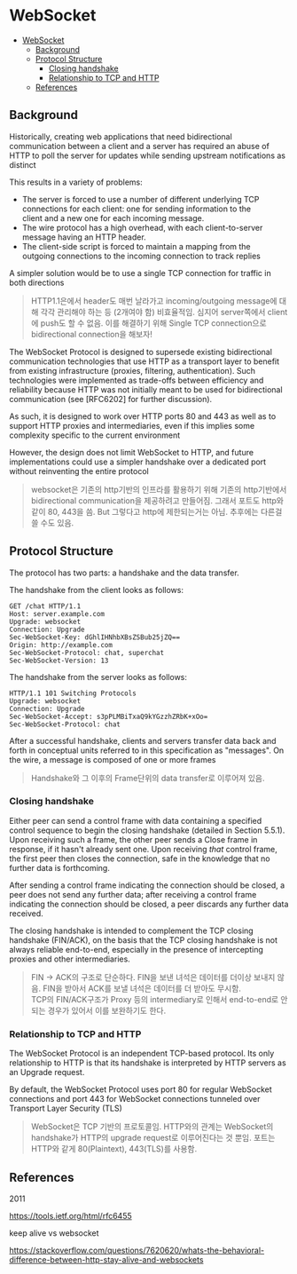 # WebSocket

- [WebSocket](#websocket)
  - [Background](#background)
  - [Protocol Structure](#protocol-structure)
    - [Closing handshake](#closing-handshake)
    - [Relationship to TCP and HTTP](#relationship-to-tcp-and-http)
  - [References](#references)

## Background

Historically, creating web applications that need bidirectional
communication between a client and a server has required an abuse of HTTP to poll the
server for updates while sending upstream notifications as distinct

This results in a variety of problems:

- The server is forced to use a number of different underlying TCP\
  connections for each client: one for sending information to the\
  client and a new one for each incoming message.
- The wire protocol has a high overhead, with each client-to-server\
  message having an HTTP header.
- The client-side script is forced to maintain a mapping from the\
  outgoing connections to the incoming connection to track replies

A simpler solution would be to use a single TCP connection for traffic in both directions

> HTTP1.1은에서 header도 매번 날라가고 incoming/outgoing message에 대해 각각 관리해야 하는 등 (2개여야 함) 비효율적임. 심지어 server쪽에서 client에 push도 할 수 없음.
> 이를 해결하기 위해 Single TCP connection으로 bidirectional connection을 해보자!

The WebSocket Protocol is designed to supersede existing
bidirectional communication technologies that use HTTP as a transport
layer to benefit from existing infrastructure (proxies, filtering,
authentication).  Such technologies were implemented as trade-offs
between efficiency and reliability because HTTP was not initially
meant to be used for bidirectional communication (see [RFC6202] for
further discussion).

As such, it is designed to work
over HTTP ports 80 and 443 as well as to support HTTP proxies and
intermediaries, even if this implies some complexity specific to the
current environment

However, the design does not limit WebSocket to
HTTP, and future implementations could use a simpler handshake over a
dedicated port without reinventing the entire protocol

> websocket은 기존의 http기반의 인프라를 활용하기 위해 기존의 http기반에서 bidirectional communication을 제공하려고 만들어짐. 그래서 포트도 http와 같이 80, 443을 씀.
> But 그렇다고 http에 제한되는거는 아님. 추후에는 다른걸 쓸 수도 있음.

## Protocol Structure

The protocol has two parts: a handshake and the data transfer.

The handshake from the client looks as follows:

    GET /chat HTTP/1.1
    Host: server.example.com
    Upgrade: websocket
    Connection: Upgrade
    Sec-WebSocket-Key: dGhlIHNhbXBsZSBub25jZQ==
    Origin: http://example.com
    Sec-WebSocket-Protocol: chat, superchat
    Sec-WebSocket-Version: 13

The handshake from the server looks as follows:

    HTTP/1.1 101 Switching Protocols
    Upgrade: websocket
    Connection: Upgrade
    Sec-WebSocket-Accept: s3pPLMBiTxaQ9kYGzzhZRbK+xOo=
    Sec-WebSocket-Protocol: chat

After a successful handshake, clients and servers transfer data back
and forth in conceptual units referred to in this specification as
"messages".  On the wire, a message is composed of one or more frames

> Handshake와 그 이후의 Frame단위의 data transfer로 이루어져 있음.

### Closing handshake

Either peer can send a control frame with data containing a specified
control sequence to begin the closing handshake (detailed in
Section 5.5.1).  Upon receiving such a frame, the other peer sends a
Close frame in response, if it hasn't already sent one.  Upon
receiving _that_ control frame, the first peer then closes the
connection, safe in the knowledge that no further data is
forthcoming.

After sending a control frame indicating the connection should be
closed, a peer does not send any further data; after receiving a
control frame indicating the connection should be closed, a peer
discards any further data received.

The closing handshake is intended to complement the TCP closing
handshake (FIN/ACK), on the basis that the TCP closing handshake is
not always reliable end-to-end, especially in the presence of
intercepting proxies and other intermediaries.

> FIN -> ACK의 구조로 단순하다. FIN을 보낸 녀석은 데이터를 더이상 보내지 않음. FIN을 받아서 ACK를 보낼 녀석은 데이터를 더 받아도 무시함.\
> TCP의 FIN/ACK구조가 Proxy 등의 intermediary로 인해서 end-to-end로 안되는 경우가 있어서 이를 보완하기도 한다.

### Relationship to TCP and HTTP

The WebSocket Protocol is an independent TCP-based protocol.  Its
only relationship to HTTP is that its handshake is interpreted by
HTTP servers as an Upgrade request.

By default, the WebSocket Protocol uses port 80 for regular WebSocket
connections and port 443 for WebSocket connections tunneled over
Transport Layer Security (TLS)

> WebSocket은 TCP 기반의 프로토콜임. HTTP와의 관계는 WebSocket의 handshake가 HTTP의 upgrade request로 이루어진다는 것 뿐임. 포트는 HTTP와 같게 80(Plaintext), 443(TLS)를 사용함.

## References

2011

https://tools.ietf.org/html/rfc6455

keep alive vs websocket

https://stackoverflow.com/questions/7620620/whats-the-behavioral-difference-between-http-stay-alive-and-websockets
